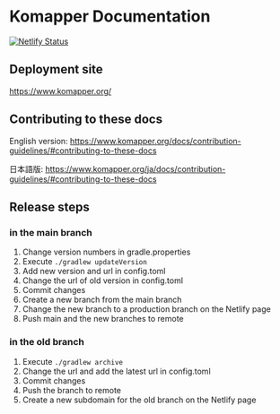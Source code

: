 # Komapper Documentation

[![Netlify Status](https://api.netlify.com/api/v1/badges/ec21695f-242f-43af-8a30-2d13a84f0637/deploy-status)](https://app.netlify.com/sites/komapper/deploys)

## Deployment site

https://www.komapper.org/

## Contributing to these docs

English version:
https://www.komapper.org/docs/contribution-guidelines/#contributing-to-these-docs

日本語版:
https://www.komapper.org/ja/docs/contribution-guidelines/#contributing-to-these-docs

## Release steps

### in the main branch

1. Change version numbers in gradle.properties
2. Execute `./gradlew updateVersion`
3. Add new version and url in config.toml
4. Change the url of old version in config.toml
5. Commit changes
6. Create a new branch from the main branch
7. Change the new branch to a production branch on the Netlify page
8. Push main and the new branches to remote

### in the old branch

1. Execute `./gradlew archive`
2. Change the url and add the latest url in config.toml
3. Commit changes
4. Push the branch to remote
5. Create a new subdomain for the old branch on the Netlify page
